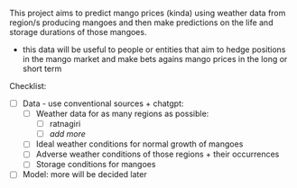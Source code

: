 This project aims to predict mango prices (kinda) using weather data from region/s producing mangoes and then make predictions on the life and storage durations of those mangoes.
- this data will be useful to people or entities that aim to hedge positions in the mango market and make bets agains mango prices in the long or short term

Checklist:

- [ ]  Data - use conventional sources + chatgpt:
    - [ ] Weather data for as many regions as possible:
        - [ ] ratnagiri
        - [ ] *add more*
    - [ ] Ideal weather conditions for normal growth of mangoes
    - [ ] Adverse weather conditions of those regions + their occurrences 
    - [ ] Storage conditions for mangoes
- [ ]  Model: more will be decided later 
